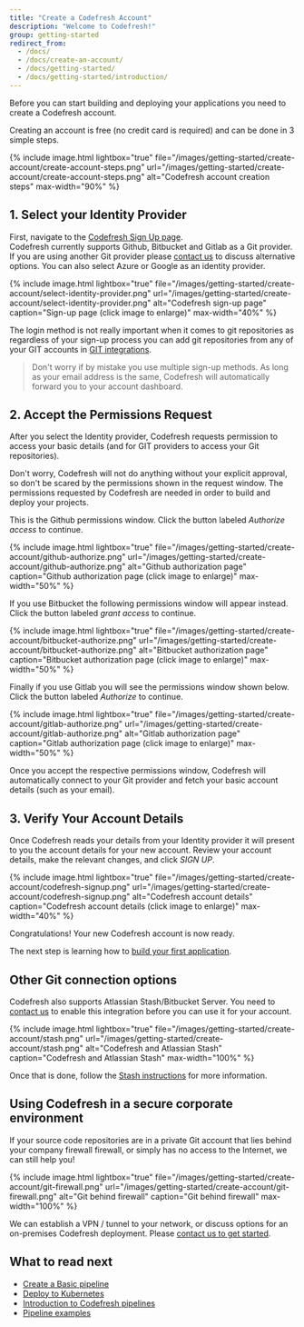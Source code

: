 ```yaml
---
title: "Create a Codefresh Account"
description: "Welcome to Codefresh!"
group: getting-started
redirect_from:
  - /docs/
  - /docs/create-an-account/
  - /docs/getting-started/
  - /docs/getting-started/introduction/
---
```

Before you can start building and deploying your applications
you need to create a Codefresh account.

Creating an account is free (no credit card is required) and can be done in 3 simple steps.

{% include 
image.html 
lightbox="true" 
file="/images/getting-started/create-account/create-account-steps.png" 
url="/images/getting-started/create-account/create-account-steps.png"
alt="Codefresh account creation steps" 
max-width="90%" 
%}

## 1. Select your Identity Provider

First, navigate to the [Codefresh Sign Up page](https://g.codefresh.io/signup).  
Codefresh currently supports Github, Bitbucket and Gitlab as a Git provider. If you are using another Git provider
please [contact us](https://codefresh.io/contact-us/) to discuss alternative options. You can also select
Azure or Google as an identity provider.

{% include 
image.html 
lightbox="true" 
file="/images/getting-started/create-account/select-identity-provider.png" 
url="/images/getting-started/create-account/select-identity-provider.png"
alt="Codefresh sign-up page" 
caption="Sign-up page (click image to enlarge)" 
max-width="40%" 
%}

The login method is not really important when it comes to git repositories as regardless of your sign-up process
you can add git repositories from any of your GIT accounts in  [GIT integrations]({{site.baseurl}}/docs/integrations/git-providers/).

> Don't worry if by mistake you use multiple sign-up methods. As long as your email
address is the same, Codefresh will automatically forward you to your account dashboard.


## 2. Accept the Permissions Request

After you select the Identity provider, Codefresh requests permission to access your basic details (and for GIT providers to access your Git repositories).

Don't worry, Codefresh will not do anything without your explicit approval, so don't be scared by the permissions shown
in the request window. The permissions requested by Codefresh are needed in order to build and deploy your projects.


This is the Github permissions window. Click the button labeled *Authorize access* to continue.

{% include 
image.html 
lightbox="true" 
file="/images/getting-started/create-account/github-authorize.png" 
url="/images/getting-started/create-account/github-authorize.png"
alt="Github authorization page" 
caption="Github authorization page (click image to enlarge)" 
max-width="50%" 
%}

If you use Bitbucket the following permissions window will appear instead. Click the button labeled *grant access* to continue.


{% include 
image.html 
lightbox="true" 
file="/images/getting-started/create-account/bitbucket-authorize.png" 
url="/images/getting-started/create-account/bitbucket-authorize.png"
alt="Bitbucket authorization page" 
caption="Bitbucket authorization page (click image to enlarge)" 
max-width="50%" 
%}

Finally if you use Gitlab you will see  the permissions window shown below. Click the button labeled *Authorize* to continue.


{% include 
image.html 
lightbox="true" 
file="/images/getting-started/create-account/gitlab-authorize.png" 
url="/images/getting-started/create-account/gitlab-authorize.png"
alt="Gitlab authorization page" 
caption="Gitlab authorization page (click image to enlarge)" 
max-width="50%" 
%}

Once you accept the respective permissions window, Codefresh will automatically connect to your Git provider and fetch your basic account details (such as your email).


## 3. Verify Your Account Details

Once Codefresh reads your details from your Identity provider it will present to you the account details for your new account. Review your account details, make the relevant changes, and click *SIGN UP*. 

{% include 
image.html 
lightbox="true" 
file="/images/getting-started/create-account/codefresh-signup.png" 
url="/images/getting-started/create-account/codefresh-signup.png" 
alt="Codefresh account details" 
caption="Codefresh account details (click image to enlarge)" 
max-width="40%" 
%}

Congratulations! Your new Codefresh account is now ready.

The next step is learning how to [build your first application]({{site.baseurl}}/docs/getting-started/create-a-basic-pipeline/).


## Other Git connection options



Codefresh also supports Atlassian Stash/Bitbucket Server. You need to [contact us](https://codefresh.io/contact-us/) to enable this integration before you can use it for your account.


{% include 
image.html 
lightbox="true" 
file="/images/getting-started/create-account/stash.png" 
url="/images/getting-started/create-account/stash.png" 
alt="Codefresh and Atlassian Stash" 
caption="Codefresh and Atlassian Stash" 
max-width="100%" 
%}


Once that is done, follow the [Stash instructions]({{site.baseurl}}/docs/integrations/git-providers/#atlassian-stash) for more information. 



## Using Codefresh in a secure corporate environment

If your source code repositories are in a private Git account that lies behind your company firewall firewall, or simply has no access to the Internet, we can still help you!

{% include 
image.html 
lightbox="true" 
file="/images/getting-started/create-account/git-firewall.png" 
url="/images/getting-started/create-account/git-firewall.png" 
alt="Git behind firewall" 
caption="Git behind firewall" 
max-width="100%" 
%}

We can establish a VPN / tunnel to your network, or discuss options for an on-premises Codefresh deployment. Please [contact us to get started](https://codefresh.io/contact-us/).


## What to read next

* [Create a Basic pipeline]({{site.baseurl}}/docs/getting-started/create-a-basic-pipeline/)
* [Deploy to Kubernetes]({{site.baseurl}}/docs/getting-started/deployment-to-kubernetes-quick-start-guide/)
* [Introduction to Codefresh pipelines]({{site.baseurl}}/docs/configure-ci-cd-pipeline/introduction-to-codefresh-pipelines/)
* [Pipeline examples]({{site.baseurl}}/docs/yaml-examples/examples/)



